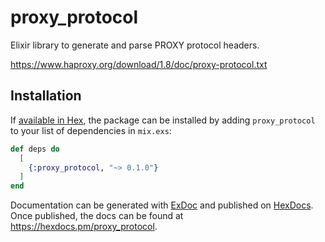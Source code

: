 # proxy_protocol

Elixir library to generate and parse PROXY protocol headers.

https://www.haproxy.org/download/1.8/doc/proxy-protocol.txt

## Installation

If [available in Hex](https://hex.pm/docs/publish), the package can be installed
by adding `proxy_protocol` to your list of dependencies in `mix.exs`:

```elixir
def deps do
  [
    {:proxy_protocol, "~> 0.1.0"}
  ]
end
```

Documentation can be generated with [ExDoc](https://github.com/elixir-lang/ex_doc)
and published on [HexDocs](https://hexdocs.pm). Once published, the docs can
be found at <https://hexdocs.pm/proxy_protocol>.
